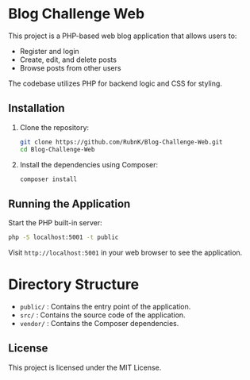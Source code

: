 # Blog Challenge Web

This project is a PHP-based web blog application that allows users to:

- Register and login
- Create, edit, and delete posts
- Browse posts from other users

The codebase utilizes PHP for backend logic and CSS for styling.

## Installation

1. Clone the repository:
    ```sh
    git clone https://github.com/RubnK/Blog-Challenge-Web.git
    cd Blog-Challenge-Web
    ```

2. Install the dependencies using Composer:
    ```sh
    composer install
    ```

## Running the Application

Start the PHP built-in server:
```sh
php -S localhost:5001 -t public
```

Visit `http://localhost:5001` in your web browser to see the application.

# Directory Structure

- `public/` : Contains the entry point of the application.
- `src/` : Contains the source code of the application.
- `vendor/` : Contains the Composer dependencies.

## License

This project is licensed under the MIT License.
